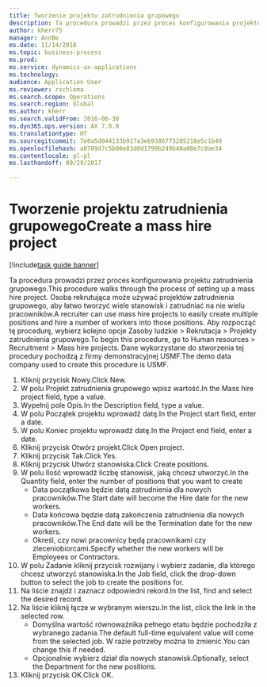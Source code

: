 ```yaml
--- 
title: Tworzenie projektu zatrudnienia grupowego
description: Ta procedura prowadzi przez proces konfigurowania projektu zatrudnienia grupowego.
author: kherr75
manager: AnnBe
ms.date: 11/14/2016
ms.topic: business-process
ms.prod: 
ms.service: dynamics-ax-applications
ms.technology: 
audience: Application User
ms.reviewer: rschloma
ms.search.scope: Operations
ms.search.region: Global
ms.author: kherr
ms.search.validFrom: 2016-06-30
ms.dyn365.ops.version: AX 7.0.0
ms.translationtype: HT
ms.sourcegitcommit: 7e0a5d044133b917a3eb9386773205218e5c1b40
ms.openlocfilehash: a8789d7c5b06e83d0d1799b249b48a00e7c0ae34
ms.contentlocale: pl-pl
ms.lasthandoff: 09/29/2017

---
```

# <a name="create-a-mass-hire-project"></a><span data-ttu-id="04228-103">Tworzenie projektu zatrudnienia grupowego</span><span class="sxs-lookup"><span data-stu-id="04228-103">Create a mass hire project</span></span>

[!include[task guide banner](../../includes/task-guide-banner.md)]

<span data-ttu-id="04228-104">Ta procedura prowadzi przez proces konfigurowania projektu zatrudnienia grupowego.</span><span class="sxs-lookup"><span data-stu-id="04228-104">This procedure walks through the process of setting up a mass hire project.</span></span> <span data-ttu-id="04228-105">Osoba rekrutująca może używać projektów zatrudnienia grupowego, aby łatwo tworzyć wiele stanowisk i zatrudniać na nie wielu pracowników.</span><span class="sxs-lookup"><span data-stu-id="04228-105">A recruiter can use mass hire projects to easily create multiple positions and hire a number of workers into those positions.</span></span> <span data-ttu-id="04228-106">Aby rozpocząć tę procedurę, wybierz kolejno opcje Zasoby ludzkie > Rekrutacja > Projekty zatrudnienia grupowego.</span><span class="sxs-lookup"><span data-stu-id="04228-106">To begin this procedure, go to Human resources > Recruitment > Mass hire projects.</span></span> <span data-ttu-id="04228-107">Dane wykorzystane do stworzenia tej procedury pochodzą z firmy demonstracyjnej USMF.</span><span class="sxs-lookup"><span data-stu-id="04228-107">The demo data company used to create this procedure is USMF.</span></span>

1. <span data-ttu-id="04228-108">Kliknij przycisk Nowy.</span><span class="sxs-lookup"><span data-stu-id="04228-108">Click New.</span></span>
2. <span data-ttu-id="04228-109">W polu Projekt zatrudnienia grupowego wpisz wartość.</span><span class="sxs-lookup"><span data-stu-id="04228-109">In the Mass hire project field, type a value.</span></span>
3. <span data-ttu-id="04228-110">Wypełnij pole Opis.</span><span class="sxs-lookup"><span data-stu-id="04228-110">In the Description field, type a value.</span></span>
4. <span data-ttu-id="04228-111">W polu Początek projektu wprowadź datę.</span><span class="sxs-lookup"><span data-stu-id="04228-111">In the Project start field, enter a date.</span></span>
5. <span data-ttu-id="04228-112">W polu Koniec projektu wprowadź datę.</span><span class="sxs-lookup"><span data-stu-id="04228-112">In the Project end field, enter a date.</span></span>
6. <span data-ttu-id="04228-113">Kliknij przycisk Otwórz projekt.</span><span class="sxs-lookup"><span data-stu-id="04228-113">Click Open project.</span></span>
7. <span data-ttu-id="04228-114">Kliknij przycisk Tak.</span><span class="sxs-lookup"><span data-stu-id="04228-114">Click Yes.</span></span>
8. <span data-ttu-id="04228-115">Kliknij przycisk Utwórz stanowiska.</span><span class="sxs-lookup"><span data-stu-id="04228-115">Click Create positions.</span></span>
9. <span data-ttu-id="04228-116">W polu Ilość wprowadź liczbę stanowisk, jaką chcesz utworzyć.</span><span class="sxs-lookup"><span data-stu-id="04228-116">In the Quantity field, enter the number of positions that you want to create</span></span>
    * <span data-ttu-id="04228-117">Data początkowa będzie datą zatrudnienia dla nowych pracowników.</span><span class="sxs-lookup"><span data-stu-id="04228-117">The Start date will become the Hire date for the new workers.</span></span>  
    * <span data-ttu-id="04228-118">Data końcowa będzie datą zakończenia zatrudnienia dla nowych pracowników.</span><span class="sxs-lookup"><span data-stu-id="04228-118">The End date will be the Termination date for the new workers.</span></span>  
    * <span data-ttu-id="04228-119">Określ, czy nowi pracownicy będą pracownikami czy zleceniobiorcami.</span><span class="sxs-lookup"><span data-stu-id="04228-119">Specify whether the new workers will be Employees or Contractors.</span></span>  
10. <span data-ttu-id="04228-120">W polu Zadanie kliknij przycisk rozwijany i wybierz zadanie, dla którego chcesz utworzyć stanowiska.</span><span class="sxs-lookup"><span data-stu-id="04228-120">In the Job field, click the drop-down button to select the job to create the positions for.</span></span>
11. <span data-ttu-id="04228-121">Na liście znajdź i zaznacz odpowiedni rekord.</span><span class="sxs-lookup"><span data-stu-id="04228-121">In the list, find and select the desired record.</span></span>
12. <span data-ttu-id="04228-122">Na liście kliknij łącze w wybranym wierszu.</span><span class="sxs-lookup"><span data-stu-id="04228-122">In the list, click the link in the selected row.</span></span>
    * <span data-ttu-id="04228-123">Domyślna wartość równoważnika pełnego etatu będzie pochodziła z wybranego zadania.</span><span class="sxs-lookup"><span data-stu-id="04228-123">The default full-time equivalent value will come from the selected job.</span></span> <span data-ttu-id="04228-124">W razie potrzeby można to zmienić.</span><span class="sxs-lookup"><span data-stu-id="04228-124">You can change this if needed.</span></span>  
    * <span data-ttu-id="04228-125">Opcjonalnie wybierz dział dla nowych stanowisk.</span><span class="sxs-lookup"><span data-stu-id="04228-125">Optionally, select the Department for the new positions.</span></span>  
13. <span data-ttu-id="04228-126">Kliknij przycisk OK.</span><span class="sxs-lookup"><span data-stu-id="04228-126">Click OK.</span></span>


